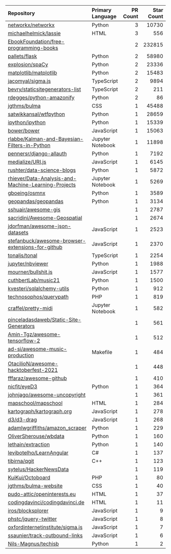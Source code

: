 | Repository | Primary Language | PR Count | Star Count |
| :-- | :-- | --: | --: |
| [networkx/networkx](https://github.com/networkx/networkx) | Python | 3 | 10730 |
| [michaelhelmick/lassie](https://github.com/michaelhelmick/lassie) | HTML | 3 | 556 |
| [EbookFoundation/free-programming-books](https://github.com/EbookFoundation/free-programming-books) |  | 2 | 232815 |
| [pallets/flask](https://github.com/pallets/flask) | Python | 2 | 58980 |
| [explosion/spaCy](https://github.com/explosion/spaCy) | Python | 2 | 23336 |
| [matplotlib/matplotlib](https://github.com/matplotlib/matplotlib) | Python | 2 | 15483 |
| [jacomyal/sigma.js](https://github.com/jacomyal/sigma.js) | TypeScript | 2 | 9894 |
| [bevry/staticsitegenerators-list](https://github.com/bevry/staticsitegenerators-list) | TypeScript | 2 | 211 |
| [rdegges/python-amazonify](https://github.com/rdegges/python-amazonify) | Python | 2 | 86 |
| [jgthms/bulma](https://github.com/jgthms/bulma) | CSS | 1 | 45488 |
| [satwikkansal/wtfpython](https://github.com/satwikkansal/wtfpython) | Python | 1 | 28659 |
| [ipython/ipython](https://github.com/ipython/ipython) | Python | 1 | 15339 |
| [bower/bower](https://github.com/bower/bower) | JavaScript | 1 | 15063 |
| [rlabbe/Kalman-and-Bayesian-Filters-in-Python](https://github.com/rlabbe/Kalman-and-Bayesian-Filters-in-Python) | Jupyter Notebook | 1 | 11898 |
| [pennersr/django-allauth](https://github.com/pennersr/django-allauth) | Python | 1 | 7192 |
| [medialize/URI.js](https://github.com/medialize/URI.js) | JavaScript | 1 | 6145 |
| [rushter/data-science-blogs](https://github.com/rushter/data-science-blogs) | Python | 1 | 5872 |
| [rhiever/Data-Analysis-and-Machine-Learning-Projects](https://github.com/rhiever/Data-Analysis-and-Machine-Learning-Projects) | Jupyter Notebook | 1 | 5269 |
| [gboeing/osmnx](https://github.com/gboeing/osmnx) | Python | 1 | 3589 |
| [geopandas/geopandas](https://github.com/geopandas/geopandas) | Python | 1 | 3134 |
| [sshuair/awesome-gis](https://github.com/sshuair/awesome-gis) |  | 1 | 2787 |
| [sacridini/Awesome-Geospatial](https://github.com/sacridini/Awesome-Geospatial) |  | 1 | 2674 |
| [jdorfman/awesome-json-datasets](https://github.com/jdorfman/awesome-json-datasets) | JavaScript | 1 | 2523 |
| [stefanbuck/awesome-browser-extensions-for-github](https://github.com/stefanbuck/awesome-browser-extensions-for-github) | JavaScript | 1 | 2370 |
| [tonaljs/tonal](https://github.com/tonaljs/tonal) | TypeScript | 1 | 2254 |
| [jupyter/nbviewer](https://github.com/jupyter/nbviewer) | Python | 1 | 1988 |
| [mourner/bullshit.js](https://github.com/mourner/bullshit.js) | JavaScript | 1 | 1577 |
| [cuthbertLab/music21](https://github.com/cuthbertLab/music21) | Python | 1 | 1500 |
| [kvesteri/sqlalchemy-utils](https://github.com/kvesteri/sqlalchemy-utils) | Python | 1 | 912 |
| [technosophos/querypath](https://github.com/technosophos/querypath) | PHP | 1 | 819 |
| [craffel/pretty-midi](https://github.com/craffel/pretty-midi) | Jupyter Notebook | 1 | 582 |
| [pinceladasdaweb/Static-Site-Generators](https://github.com/pinceladasdaweb/Static-Site-Generators) |  | 1 | 561 |
| [Amin-Tgz/awesome-tensorflow-2](https://github.com/Amin-Tgz/awesome-tensorflow-2) |  | 1 | 512 |
| [ad-si/awesome-music-production](https://github.com/ad-si/awesome-music-production) | Makefile | 1 | 484 |
| [OtacilioN/awesome-hacktoberfest-2021](https://github.com/OtacilioN/awesome-hacktoberfest-2021) |  | 1 | 448 |
| [fffaraz/awesome-github](https://github.com/fffaraz/awesome-github) |  | 1 | 410 |
| [nicfit/eyeD3](https://github.com/nicfit/eyeD3) | Python | 1 | 364 |
| [johnjago/awesome-uncopyright](https://github.com/johnjago/awesome-uncopyright) |  | 1 | 361 |
| [mapschool/mapschool](https://github.com/mapschool/mapschool) | HTML | 1 | 284 |
| [kartograph/kartograph.org](https://github.com/kartograph/kartograph.org) | JavaScript | 1 | 278 |
| [d3/d3-drag](https://github.com/d3/d3-drag) | JavaScript | 1 | 268 |
| [adamlwgriffiths/amazon_scraper](https://github.com/adamlwgriffiths/amazon_scraper) | Python | 1 | 229 |
| [OliverSherouse/wbdata](https://github.com/OliverSherouse/wbdata) | Python | 1 | 160 |
| [lethain/extraction](https://github.com/lethain/extraction) | Python | 1 | 140 |
| [levibotelho/LearnAngular](https://github.com/levibotelho/LearnAngular) | C# | 1 | 137 |
| [tibirna/qgit](https://github.com/tibirna/qgit) | C++ | 1 | 123 |
| [sytelus/HackerNewsData](https://github.com/sytelus/HackerNewsData) |  | 1 | 119 |
| [KuiKui/Octoboard](https://github.com/KuiKui/Octoboard) | PHP | 1 | 80 |
| [jgthms/bulma-website](https://github.com/jgthms/bulma-website) | CSS | 1 | 40 |
| [pudo-attic/openinterests.eu](https://github.com/pudo-attic/openinterests.eu) | HTML | 1 | 37 |
| [codingdavinci/codingdavinci.de](https://github.com/codingdavinci/codingdavinci.de) | HTML | 1 | 11 |
| [iros/blocksplorer](https://github.com/iros/blocksplorer) | JavaScript | 1 | 9 |
| [phstc/jquery-twitter](https://github.com/phstc/jquery-twitter) | JavaScript | 1 | 8 |
| [oxfordinternetinstitute/sigma.js](https://github.com/oxfordinternetinstitute/sigma.js) | JavaScript | 1 | 7 |
| [ssaunier/track-outbound-links](https://github.com/ssaunier/track-outbound-links) | JavaScript | 1 | 6 |
| [Nils-Magnus/techisb](https://github.com/Nils-Magnus/techisb) | Python | 1 | 2 |
